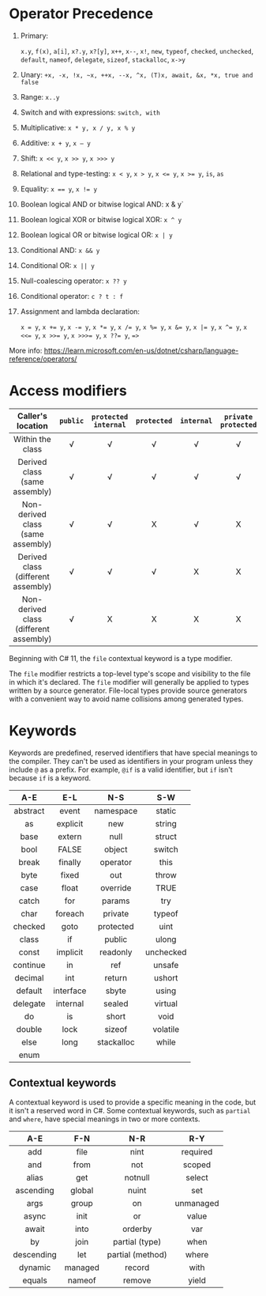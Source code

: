 # Operator Precedence

1. Primary:

    `x.y`, `f(x)`, `a[i]`, `x?.y`, `x?[y]`, `x++`, `x--`, `x!`, `new`, `typeof`, `checked`, `unchecked`, `default`, `nameof`, `delegate`, `sizeof`, `stackalloc`, `x->y`
2. Unary: `+x, -x, !x, ~x, ++x, --x, ^x, (T)x, await, &x, *x, true and false`
3. Range: `x..y`
4. Switch and with expressions: `switch, with`
5. Multiplicative: `x * y, x / y, x % y`
6. Additive: `x + y`, `x – y`
7. Shift: `x << y`, `x >> y`, `x >>> y`
8. Relational and type-testing: `x < y`, `x > y`, `x <= y`, `x >= y`, `is`, `as`
9. Equality: `x == y`, `x != y`
10. Boolean logical AND or bitwise logical AND: x & y`
11. Boolean logical XOR or bitwise logical XOR: `x ^ y`
12. Boolean logical OR or bitwise logical OR: `x | y`
13. Conditional AND: `x && y`
14. Conditional OR: `x || y`
15. Null-coalescing operator: `x ?? y`
16. Conditional operator: `c ? t : f`
17. Assignment and lambda declaration: 

    `x = y`, `x += y`, `x -= y`, `x *= y`, `x /= y`, `x %= y`, `x &= y`, `x |= y`, `x ^= y`, `x <<= y`, `x >>= y`, `x >>>= y`, `x ??= y`, `=>`

More info: https://learn.microsoft.com/en-us/dotnet/csharp/language-reference/operators/

# Access modifiers

|           Caller's location            | `public` | `protected  internal` | `protected` | `internal` | `private protected` | `private` |
| :------------------------------------: | :------: | :-------------------: | :---------: | :--------: | :-----------------: | :-------: |
|            Within the class            |    √     |           √           |      √      |     √      |          √          |     √     |
|     Derived class (same assembly)      |    √     |           √           |      √      |     √      |          √          |     X     |
|   Non-derived class (same assembly)    |    √     |           √           |      X      |     √      |          X          |     X     |
|   Derived class (different assembly)   |    √     |           √           |      √      |     X      |          X          |     X     |
| Non-derived class (different assembly) |    √     |           X           |      X      |     X      |          X          |     X     |

Beginning with C# 11, the `file` contextual keyword is a type modifier.

The `file` modifier restricts a top-level type's scope and visibility to the file in which it's declared. The `file` modifier will generally be applied to types written by a source generator. File-local types provide source generators with a convenient way to avoid name collisions among generated types. 

# Keywords

Keywords are predefined, reserved identifiers that have special meanings to the compiler. They can't be used as identifiers in your program unless they include `@` as a prefix. For example, `@if` is a valid identifier, but `if` isn't because `if` is a keyword.

|   A-E    |    E-L    |    N-S     |    S-W    |
| :------: | :-------: | :--------: | :-------: |
| abstract |   event   | namespace  |  static   |
|    as    | explicit  |    new     |  string   |
|   base   |  extern   |    null    |  struct   |
|   bool   |   FALSE   |   object   |  switch   |
|  break   |  finally  |  operator  |   this    |
|   byte   |   fixed   |    out     |   throw   |
|   case   |   float   |  override  |   TRUE    |
|  catch   |    for    |   params   |    try    |
|   char   |  foreach  |  private   |  typeof   |
| checked  |   goto    | protected  |   uint    |
|  class   |    if     |   public   |   ulong   |
|  const   | implicit  |  readonly  | unchecked |
| continue |    in     |    ref     |  unsafe   |
| decimal  |    int    |   return   |  ushort   |
| default  | interface |   sbyte    |   using   |
| delegate | internal  |   sealed   |  virtual  |
|    do    |    is     |   short    |   void    |
|  double  |   lock    |   sizeof   | volatile  |
|   else   |   long    | stackalloc |   while   |
|   enum   |           |            |           |

## Contextual keywords

A contextual keyword is used to provide a specific meaning in the code, but it isn't a reserved word in C#. Some contextual keywords, such as `partial` and `where`, have special meanings in two or more contexts.

|    A-E     |   F-N   |       N-R        |    R-Y    |
| :--------: | :-----: | :--------------: | :-------: |
|    add     |  file   |       nint       | required  |
|    and     |  from   |       not        |  scoped   |
|   alias    |   get   |     notnull      |  select   |
| ascending  | global  |      nuint       |    set    |
|    args    |  group  |        on        | unmanaged |
|   async    |  init   |        or        |   value   |
|   await    |  into   |     orderby      |    var    |
|     by     |  join   |  partial (type)  |   when    |
| descending |   let   | partial (method) |   where   |
|  dynamic   | managed |      record      |   with    |
|   equals   | nameof  |      remove      |   yield   |
